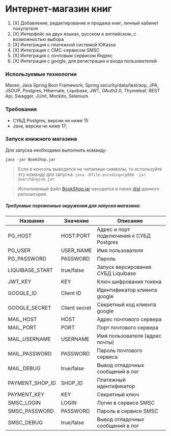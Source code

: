 # Интернет-магазин книг
1. [X] Добавление, редактирование и продажа книг, личный кабинет покупателя
2. [X] Интерфейс на двух языках, русском и английском, с возможностью выбора
3. [X] Интеграция с платежной системой ЮKassa
4. [X] Интеграция с СМС-сервисом SMSC
5. [X] Интеграция с почтовым сервисом Яндекс
6. [X] Интеграция с google, для регистрации и входа пользователей

### Используемые технологии
Maven, Java Spring Boot Framework, Spring security/data/test/aop, JPA, JSOUP, Postgres, Hibernate, Liquibase, JWT, OAuth2.0, Thymeleaf, REST Api, Swagger, JUnit, Mockito, Selenium 

### Требования
* СУБД Postgres, версии не ниже 15
* Java, версии не ниже 17;

### Запуск книжного магазина
Для запуска необходимо выполнить команду:

`java -jar BookShop.jar`

> Если в консоль выводятся не читаемые символы, то используйте эту команду для запуска: `java -Dfile.encoding=cp866 -jar SearchEngine.jar`

>  Исполняемый файл [BookShop.jar](https://github.com/Git-User-1981/diploma-2/raw/main/dist/BookShop.jar) находится в папке [dist](https://github.com/Git-User-1981/diploma-2/tree/main/dist) данного репозитория.

##### Требуемые переменные окружения для запуска магазина:
<table>
<thead>
<tr>
<th>Название</th>
<th>Значение</th>
<th>Описание</th>
</tr>
</thead>
<tbody>
<tr>
<td>PG_HOST</td>
<td>HOST:PORT</td>
<td>Адрес и порт подключения к СУБД Postgres</td>
</tr>
<tr>
<td>PG_USER</td>
<td>USER_NAME</td>
<td>Имя пользователя</td>
</tr>
<tr>
<td>PG_PASSWORD</td>
<td>PASSWORD</td>
<td>Пароль</td>
</tr>
<tr>
<td>LIQUIBASE_START</td>
<td>true/false</td>
<td>Запуск версирования СУБД Liquibase</td>
</tr>
<tr>
<td>JWT_KEY</td>
<td>KEY</td>
<td>Ключ шифрования токена</td>
</tr>
<tr>
<td>GOOGLE_ID</td>
<td>Client ID</td>
<td>Идентификатор клиента google</td>
</tr>
<tr>
<td>GOOGLE_SECRET</td>
<td>Client secret</td>
<td>Секретный код клиента google</td>
</tr>
<tr>
<td>MAIL_HOST</td>
<td>HOST</td>
<td>Адрес почтового сервера</td>
</tr>
<tr>
<td>MAIL_PORT</td>
<td>PORT</td>
<td>Порт почтового сервера</td>
</tr>
<tr>
<td>MAIL_USERNAME</td>
<td>USERNAME</td>
<td>Имя пользователя (адрес почты)</td>
</tr>
<tr>
<td>MAIL_PASSWORD</td>
<td>PASSWORD</td>
<td>Пароль почтового сервиса</td>
</tr>
<tr>
<td>MAIL_DEBUG</td>
<td>true/false</td>
<td>Вывод отладочных сообщений в лог</td>
</tr>
<tr>
<td>PAYMENT_SHOP_ID</td>
<td>SHOP_ID</td>
<td>Платежный идентификатор</td>
</tr>
<tr>
<td>PAYMENT_KEY</td>
<td>KEY</td>
<td>Секретный ключ</td>
</tr>
<tr>
<td>SMSC_LOGIN</td>
<td>LOGIN</td>
<td>Логин в сервисе SMSC</td>
</tr>
<tr>
<td>SMSC_PASSWORD</td>
<td>PASSWORD</td>
<td>Пароль в сервисе SMSC</td>
</tr>
<tr>
<td>SMSC_DEBUG</td>
<td>true/false</td>
<td>Вывод отладочных сообщений в лог</td>
</tr>
</tbody>
</table>
